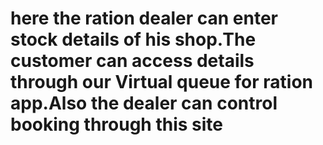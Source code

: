 # here the ration dealer can enter stock details of his shop.The customer can access details through our Virtual queue for ration app.Also  the dealer can control booking through this site

